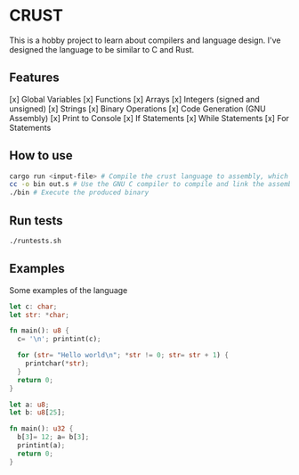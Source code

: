 # CRUST

This is a hobby project to learn about compilers and language design. I've designed the language to be similar to C and Rust.

## Features

[x] Global Variables
[x] Functions
[x] Arrays
[x] Integers (signed and unsigned)
[x] Strings
[x] Binary Operations
[x] Code Generation (GNU Assembly)
[x] Print to Console
[x] If Statements
[x] While Statements
[x] For Statements

## How to use

```sh
cargo run <input-file> # Compile the crust language to assembly, which will be written to out.s
cc -o bin out.s # Use the GNU C compiler to compile and link the assembly code to an executable file
./bin # Execute the produced binary
```

## Run tests

```sh
./runtests.sh
```

## Examples

Some examples of the language

```rust
let c: char;
let str: *char;

fn main(): u8 {
  c= '\n'; printint(c);

  for (str= "Hello world\n"; *str != 0; str= str + 1) {
    printchar(*str);
  }
  return 0;
}
```

```rust
let a: u8;
let b: u8[25];

fn main(): u32 {
  b[3]= 12; a= b[3];
  printint(a);
  return 0;
}
```
